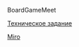 BoardGameMeet

[Техническое задание](https://docs.google.com/document/d/1cZ8HZteSlBpmueZHEps2yw5AHRJ33cNM8qnJMxq3aW8/edit#)

[Miro](https://miro.com/app/board/uXjVPhpHMpY=/)
